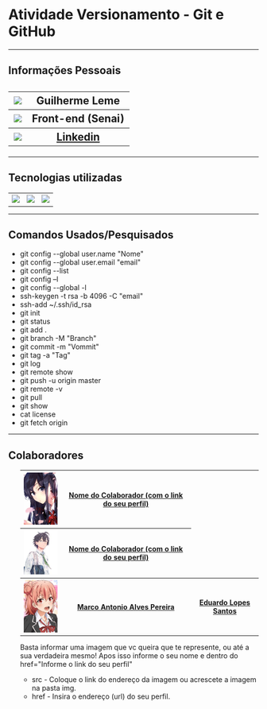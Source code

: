 <h1>Atividade Versionamento - Git e GitHub</h1>
<hr>
<h2>Informações Pessoais<h2>
<table>
    <th><img src="img/gui.jpg" width="100px" heigth="100px"></th>
    <th>Guilherme Leme</th>
    <tr>
    <th><img src="img/front.png" width="100px" heigth="100px">
    <th>Front-end (Senai)</th>
    <tr>
    <th><img src="img/linkedin.jpg" width="100px" heigth="100px"></th></th>
    <th><a href="https://www.linkedin.com/in/guilherme-leme-2bab21212/">Linkedin</a></th>
    <tr>
</table>
<hr>
<h2>Tecnologias utilizadas</h2>
<table>
    <th><img src="https://gizmodo.uol.com.br/wp-content/blogs.dir/8/files/2020/06/github.jpg" width="100px" heigth="100px"></th>
    <th><img src="https://yt3.ggpht.com/_q52i8bUAEvcb7JR4e-eNTv23y2A_wg5sCz0NC0GrGtcw1CRMWJSOPVHUDh_bngD0q4gMvVeoA=s900-c-k-c0x00ffffff-no-rj" width="100px" heigth="100px"></th>
    <th><img src="https://miro.medium.com/max/400/1*HN1Hw2ZHpndoRdfo9AHNPA.png" width="100px" heigth="100px"></th>
</table>
<hr>
<h2>Comandos Usados/Pesquisados</h2>
<ul>
    <li>git config --global user.name "Nome"</li>
    <li>git config --global user.email "email"</li>
    <li>git config --list</li>
    <li>git config –l </li>
    <li>git config --global -l</li>
    <li>ssh-keygen -t rsa -b 4096 -C "email"</li>
    <li>ssh-add ~/.ssh/id_rsa</li>
    <li>git init</li>
    <li>git status</li>
    <li>git add .</li>
    <li>git branch -M "Branch"</li>
    <li>git commit -m "Vommit"</li>
    <li>git tag -a "Tag"</li>
    <li>git log</li>
    <li>git remote show</li>
    <li>git push -u origin master</li>
    <li>git remote -v</li>
    <li>git pull</li>
    <li>git show</li>
    <li>cat license</li>
    <li>git fetch origin</li>
</ul>
<hr>
<h2>Colaboradores</h2>
<ul>
<table>
    <th><img src="img/colaborador2.jpg" alt="Substitua a imagem, por uma sua" width="100px" heigth="100px"></th>
    <th><a href="">Nome do Colaborador (com o link do seu perfil)</a></th>
    <tr>
    <th><img src="img/colaborador.jpg" width="100px" heigth="100px">
    <th><a href="">Nome do Colaborador (com o link do seu perfil)</a></th>
    <tr>
    <th><img src="img/colaborador3.jpg" width="100px" heigth="100px"></th></th>
    <th><a href="https://github.com/maaptom">Marco Antonio Alves Pereira</a></th>
    <th><a href="https://avatars.githubusercontent.com/u/65371964?v=4">Eduardo Lopes Santos</a></th>
    <tr>
</table>
<p>Basta informar uma imagem que vc queira que te represente, ou até a sua verdadeira mesmo! Apos isso informe o seu nome e dentro do href="Informe o link do seu perfil"</p>
<ul>
    <li>src - Coloque o link do endereço da imagem ou acrescete a imagem na pasta img.</li>
    <li>href - Insira o endereço (url) do seu perfil.</li>
</ul>
<!-- Para continuar com essa sessão basta repetir as duas linhas após o "tr" -->
